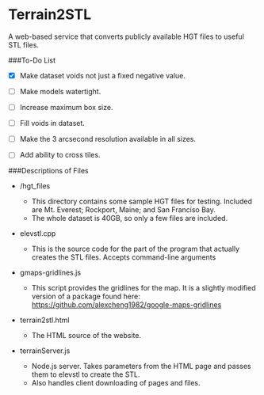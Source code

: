 Terrain2STL
===========

A web-based service that converts publicly available HGT files to useful STL files.

###To-Do List
- [x] Make dataset voids not just a fixed negative value.
- [ ] Make models watertight.
- [ ] Increase maximum box size.
- [ ] Fill voids in dataset.
- [ ] Make the 3 arcsecond resolution available in all sizes.
- [ ] Add ability to cross tiles.



###Descriptions of Files
* /hgt_files

  * This directory contains some sample HGT files for testing. Included are Mt. Everest; Rockport, Maine; and San Franciso Bay.
  * The whole dataset is 40GB, so only a few files are included.

* elevstl.cpp

  * This is the source code for the part of the program that actually creates the STL files. Accepts command-line arguments

* gmaps-gridlines.js

  * This script provides the gridlines for the map. It is a slightly modified version of a package found here: https://github.com/alexcheng1982/google-maps-gridlines

* terrain2stl.html

  * The HTML source of the website.

* terrainServer.js

  * Node.js server. Takes parameters from the HTML page and passes them to elevstl to create the STL.
  * Also handles client downloading of pages and files.

